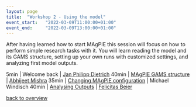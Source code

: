 ```yaml
---
layout: page
title:  "Workshop 2 - Using the model"
event_start:   "2022-03-09T11:00:00+01:00"
event_end:     "2022-03-09T13:00:00+01:00"
---
```


After having learned how to start MAgPIE this session will focus on how to perform simple research tasks with it. You will learn reading the model and its GAMS structure, setting up your own runs with customized settings, and analyzing first model outputs.

5min | Welcome back | [Jan Philipp Dietrich]
40min | [MAgPIE GAMS structure] | [Abhijeet Mishra]
35min | [Changing MAgPIE configuration] | Michael Windisch
40min | [Analysing Outputs] | [Felicitas Beier]

[back to overview](../../magpie22/timetable)

[Jan Philipp Dietrich]:https://www.pik-potsdam.de/members/dietrich
[Abhijeet Mishra]:https://www.pik-potsdam.de/de/institut/members/mishra/
[Felicitas Beier]:https://www.pik-potsdam.de/members/beier

[MAgPIE GAMS structure]:https://github.com/magpiemodel/tutorials/blob/master/4_GAMScodeStructure.md
[Changing MAgPIE configuration]:https://github.com/magpiemodel/tutorials/blob/master/3_ChangingConfig.md
[Analysing Outputs]:https://github.com/magpiemodel/tutorials/blob/master/5_AnalysingModelOutputs.md
